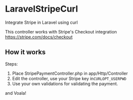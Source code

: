 # LaravelStripeCurl
Integrate Stripe in Laravel using curl

This controller works with Stripe's Checkout integration https://stripe.com/docs/checkout

## How it works
Steps:
1. Place StripePaymentController.php in app/Http/Controller
2. Edit the controller, use your Stripe key in`CURLOPT_USERPWD`
3. Use your own validations for validating the payment. 

and Voala! 
